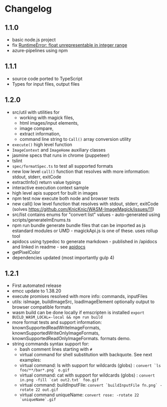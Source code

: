 # Changelog

## 1.1.0

 * basic node.js project
 * fix [RuntimeError: float unrepresentable in integer range](https://github.com/KnicKnic/WASM-ImageMagick/issues/12)
 * azure-pipelines using npm 

## 1.1.1

 * source code ported to TypeScript
 * Types for input files, output files

## 1.2.0

 * src/util with utilities for 
   * working with magick files, 
   * html images/input elements, 
   * image compare, 
   * extract information, 
   * command line string to `Call()` array conversion utility
 * `execute()` high level function
 * `ImageContext` and `ImageHome` auxiliary classes
 * jasmine specs that runs in chrome (puppeteer)
 * tslint
 * `spec/formatSpec.ts` to test all supported formats 
 * new low level `call()` function that resolves with more information: stdout, stderr, exitCode
 * extractInfo() return value  typings 
 * interactive execution context sample
 * high level apis support for built in images
 * npm test now execute both node and browser tests
 * new call() low level function that resolves with stdout, stderr, exitCode (solves https://github.com/KnicKnic/WASM-ImageMagick/issues/11)
 * src/list contains  enums for "convert list" values - auto-generated using scripts/generateImEnums.ts
 * npm run bundle generate bundle files that can be imported as js estandard modules or UMD - magickApi.js is one of these. uses rollup tool
 * apidocs using typedoc to generate markdown - published in /apidocs and linked in readme - see [apidocs](https://github.com/KnicKnic/WASM-ImageMagick/tree/sample-sinteractive-/apidocs)
 * getPixelColor
 * dependencies updated (most importantly gulp 4)

 
## 1.2.1

 * First automated release
 * emcc update to 1.38.20
 * execute promises resolved with more info: commands, inputFiles
 * utils: isImage, buildImageSrc, loadImageElement optionally output to browser compatible formats
 * wasm build can be done locally if emscripten is installed ```export BUILD_WASM_LOCAL=-local && npm run build```
 * more format tests and support information: knownSupportedReadWriteImageFormats, knownSupportedWriteOnlyImageFormats, knownSupportedReadOnlyImageFormats. formats demo. 
 * string commands syntax support for:
   * bash comment lines starting with `#`
   * virtual command for shell substitution with backquote. See next examples:
   * virtual command: ls with support for wildcards (globs) : ``convert `ls foo/**/bar*.png` o.gif``
   * virtual command: cat with support for wildcards (globs) : ``convert in.png -fill `cat out2.txt` foo.gif``
   * virtual command: buildInputFile: ``convert `buildInputFile fn.png` -rotate 22 out.gif``
   * virtual command uniqueName: ``convert rose: -rotate 22 `uniqueName`.gif``
